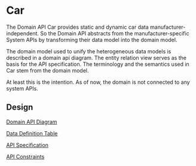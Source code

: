 # Car

The Domain API Car provides static and dynamic car data manufacturer-independent. So the Domain API abstracts from the manufacturer-specific System APIs by transforming their data model into the domain model. 

The domain model used to unify the heterogeneous data models is described in a domain api diagram. The entity relation view serves as the basis for the API specification. The terminology and the semantics used in Car stem from the domain model.

At least this is the intention. As of now, the domain is not connected to any system APIs.

## Design

[Domain API Diagram](pages/domain_api_diagram_car.md)

[Data Definition Table](pages/data_definition_table_d-car.md)

[API Specification](openapi.yaml)

[API Constraints](pages/domain_api_diagram_car.md#attribute-restrictions)

